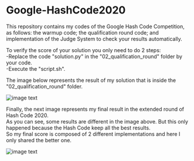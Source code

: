 # Google-HashCode2020
This repository contains my codes of the Google Hash Code Competition, as follows: the warmup code; the qualification round code; and implementation of the Judge System to check your results automatically.

To verify the score of your solution you only need to do 2 steps:<br>
    -Replace the code "solution.py" in the "02_qualification_round" folder by your code. <br>
    -Execute the "script.sh".

The image below represents the result of my solution that is inside the "02_qualification_round" folder.

![image text](https://github.com/SherlonAlmeida/Google-HashCode2020/blob/master/02_qualification_round/Judge_System_Code/Judge_System.png) <br>

Finally, the next image represents my final result in the extended round of Hash Code 2020.<br>
As you can see, some results are different in the image above. But this only happened because the Hash Code keep all the best results.<br>
So my final score is composed of 2 different implementations and here I only shared the better one. 

![image text](https://github.com/SherlonAlmeida/Google-HashCode2020/blob/master/02_qualification_round/FinalScore.png) <br>
